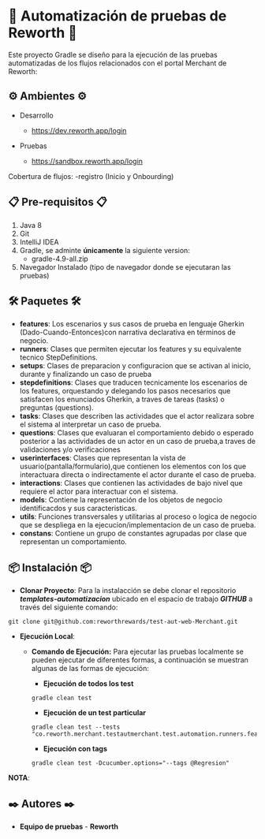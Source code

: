 # 🦾 Automatización de pruebas de Reworth 🦾

Este proyecto Gradle se diseño para la ejecución de las pruebas automatizadas de los flujos relacionados con el portal Merchant de Reworth:

## ⚙️ Ambientes ⚙️

*  Desarrollo

    + https://dev.reworth.app/login
	
*  Pruebas

    + https://sandbox.reworth.app/login

Cobertura de flujos:
-registro (Inicio y Onbourding)


## 📋 Pre-requisitos 📋

1. Java 8
2. Git
3. IntelliJ IDEA
4. Gradle, se adminte **únicamente** la siguiente version: 
	+ gradle-4.9-all.zip
5. Navegador Instalado (tipo de navegador donde se ejecutaran las pruebas)

## 🛠️ Paquetes 🛠️

* **features**: Los escenarios y sus casos de prueba en lenguaje Gherkin (Dado-Cuando-Entonces)con narrativa declarativa en términos de negocio.
* **runners**: Clases que permiten ejecutar los features y su equivalente tecnico StepDefinitions.
* **setups**: Clases de preparacion y configuracion que se activan al inicio, durante y finalizando un caso de prueba
* **stepdefinitions**: Clases que traducen tecnicamente los escenarios de los features, orquestando y delegando los pasos necesarios que satisfacen los enunciados Gherkin, a traves de tareas (tasks) o preguntas (questions).
* **tasks**: Clases que describen las actividades que el actor realizara sobre el sistema al interpretar un caso de prueba.
* **questions**: Clases que evaluaran el comportamiento debido o esperado posterior a las actividades de un actor en un caso de prueba,a traves de validaciones y/o verificaciones
* **userinterfaces**: Clases que representan la vista de usuario(pantalla/formulario),que contienen los elementos con los que interactuara directa o indirectamente el actor durante el caso de prueba.
 * **interactions**: Clases que contienen las actividades de bajo nivel que requiere el actor para interactuar con el sistema.
* **models**: Contiene la representación de los objetos de negocio identificacdos y sus caracteristicas.
* **utils**: Funciones transversales y utilitarias al proceso o logica de negocio que se despliega en la ejecucion/implementacion de un caso de prueba. 
* **constans**: Contiene un grupo de constantes agrupadas por clase que representan un comportamiento.


## 📦 Instalación 📦

* **Clonar Proyecto**: Para la instalacción se debe clonar el repositorio _**templates-automatizacion**_ ubicado en el espacio de trabajo _**GITHUB**_ a través del siguiente comando: 

```
git clone git@github.com:reworthrewards/test-aut-web-Merchant.git
```

* **Ejecución Local**: 

	
	+ **Comando de Ejecución:** Para ejecutar las pruebas localmente se pueden ejecutar de diferentes formas, a continuación se muestran algunas de las formas de ejecución: 

		- **Ejecución de todos los test**

		```
		gradle clean test 
		```

		- **Ejecución de un test particular**

		```
		gradle clean test --tests "co.reworth.merchant.testautmerchant.test.automation.runners.features.MerchantRunner"
		```

		- **Ejecución con tags**

		```
		gradle clean test -Dcucumber.options="--tags @Regresion" 
		```

**NOTA**: 

##  ✒️ Autores ✒️
* **Equipo de pruebas** - **Reworth**